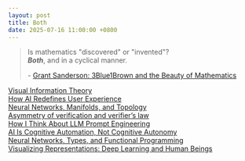 ```yaml
---
layout: post
title: Both
date: 2025-07-16 11:00:00 +0800
---
```

> Is mathematics "discovered" or "invented"?  
***Both***, and in a cyclical manner.  
>
> \- [Grant Sanderson: 3Blue1Brown and the Beauty of Mathematics](https://www.youtube.com/watch?v=U_lKUK2MCsg)

[Visual Information Theory](https://colah.github.io/posts/2015-09-Visual-Information/)  
[How AI Redefines User Experience](https://tomtunguz.com/english-as-input/)  
[Neural Networks, Manifolds, and Topology](https://colah.github.io/posts/2014-03-NN-Manifolds-Topology/)  
[Asymmetry of verification and verifier’s law](https://www.jasonwei.net/blog/asymmetry-of-verification-and-verifiers-law)  
[How I Think About LLM Prompt Engineering](https://fchollet.substack.com/p/how-i-think-about-llm-prompt-engineering)  
[AI Is Cognitive Automation, Not Cognitive Autonomy](https://fchollet.substack.com/p/ai-is-cognitive-automation-not-cognitive)  
[Neural Networks, Types, and Functional Programming](https://colah.github.io/posts/2015-09-NN-Types-FP/)  
[Visualizing Representations: Deep Learning and Human Beings](https://colah.github.io/posts/2015-01-Visualizing-Representations/)  
